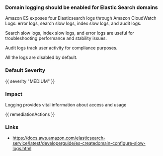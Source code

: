 
### Domain logging should be enabled for Elastic Search domains

Amazon ES exposes four Elasticsearch logs through Amazon CloudWatch Logs: error logs, search slow logs, index slow logs, and audit logs. 

Search slow logs, index slow logs, and error logs are useful for troubleshooting performance and stability issues. 

Audit logs track user activity for compliance purposes. 

All the logs are disabled by default.

### Default Severity
{{ severity "MEDIUM" }}

### Impact
Logging provides vital information about access and usage

<!-- DO NOT CHANGE -->
{{ remediationActions }}

### Links
- https://docs.aws.amazon.com/elasticsearch-service/latest/developerguide/es-createdomain-configure-slow-logs.html
        